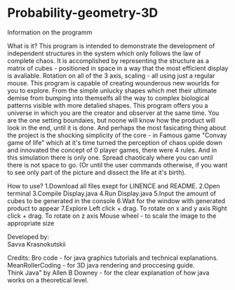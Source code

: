 # Probability-geometry-3D
Information on the programm

What is it?
This program is intended to demonstrate the development of independent structures in the system which only follows the law of complete chaos. It is accomplished by representing the structure as a matrix of cubes - positioned in space in a way that the most efficient display is avaliable. Rotation on all of the 3 axis, scaling - all using just a regular mouse. This program is capable of creating wounderous new wourlds for you to explore. From the simple unlucky shapes which met their ultimate demise from bumping into themselfs all the way to complex biological patterns visible with more detalied shapes. This program offers you a universe in which you are the creator and observer at the same time. You are the one setting boundaies, but noone will know how the product will look in the end, until it is done. And perhaps the most fasicating thing about the project is the shocking simplicity of the core - in Famous game "Convay game of life" which at it's time turned the perception of chaos upide down and innovated the concept of 0 player games, there were 4 rules. And in this simulation there is only one. Spread chaoticaly where you can until there is not space to go. (Or until the user commands otherwise, if you want to see only part of the picture and dissect the life at it's birth).

How to use?
1.Download all files exept for LINENCE and README.
2.Open terminal
3.Compile Display.java
4.Run Display.java
5.Input the amount of cubes to be generated in the console
6.Wait for the window with generated product to appear
7.Explore
Left click + drag. To rotate on x and y axis
Right click + drag. To rotate on z axis
Mouse wheel - to scale the image to the appropriate size

Developed by:                                                                                                                        
Savva Krasnokutskii                                                                                

Credits:
Bro code - for java graphics tutorials and technical explanations.                                                                                      
MeanRollerCoding - for 3D java rendering and proccesing guide.                                                                                    
Think Java" by Allen B Downey - for the clear explanation of how java works on a theoretical level.                                                                    

